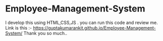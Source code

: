 # Employee-Management-System
I develop this using HTML,CSS,JS . you can run this code and review me. Link is this :-
https://guptakumarankit.github.io/Employee-Management-System/ Thank you so much..
